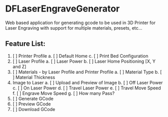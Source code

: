 # DFLaserEngraveGenerator
Web based application for generating gcode to be used in 3D Printer for Laser Engraving with support for multiple materials, presets, etc...

## Feature List:
1. [ ] Printer Profile
   a. [ ] Default Home
   c. [ ] Print Bed Configuration
2. [ ] Laser Profile
	a. [ ] Laser Power
	b. [ ] Laser Home Positioning [X, Y and Z]
3. [ ] Materials - by Laser Profile and Printer Profile
	a. [ ] Material Type
	b. [ ] Material Thickness
4. Image to Laser
	a. [ ] Upload and Preview of Image
	b. [ ] Off Laser Power
	c. [ ] On Laser Power
	d. [ ] Travel Laser Power
	e. [ ] Travel Move Speed
	f. [ ] Engrave Move Speed
	g. [ ] How many Pass?
5. [ ] Generate GCode
6. [ ] Preview GCode
7. [ ] Download GCode